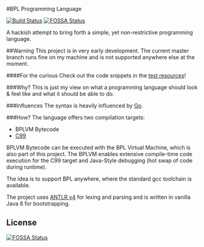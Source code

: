 #BPL Programming Language

[![Build Status](https://travis-ci.org/baeda/bpl.svg?branch=master)](https://travis-ci.org/baeda/bpl)
[![FOSSA Status](https://app.fossa.io/api/projects/git%2Bgithub.com%2Fbaeda%2Fbpl.svg?type=shield)](https://app.fossa.io/projects/git%2Bgithub.com%2Fbaeda%2Fbpl?ref=badge_shield)

A hackish attempt to bring forth a simple, yet non-restrictive programming
language.

##Warning
This project is in very early development. The current master branch runs fine
on my machine and is not supported anywhere else at the moment.

####For the curious
Check out the code snippets in the [test resources](../../tree/master/src/test/resources/compiler)!

###Why?
This is just my view on what a programming language should look & feel like and
what it should be able to do.

###Influences
The syntax is heavily influenced by [Go](https://golang.org/).

###How?
The language offers two compilation targets:
* BPLVM Bytecode
* [C99](https://en.wikipedia.org/wiki/C99)

BPLVM Bytecode can be executed with the BPL Virtual Machine, which is also part
of this project. The BPLVM enables extensive compile-time code execution for the
C99 target and Java-Style debugging (hot swap of code during runtime).

The idea is to support BPL anywhere, where the standard gcc toolchain is
available.

The project uses [ANTLR v4](http://www.antlr.org/) for lexing and parsing and
is written in vanilla Java 8 for bootstrapping.


## License
[![FOSSA Status](https://app.fossa.io/api/projects/git%2Bgithub.com%2Fbaeda%2Fbpl.svg?type=large)](https://app.fossa.io/projects/git%2Bgithub.com%2Fbaeda%2Fbpl?ref=badge_large)